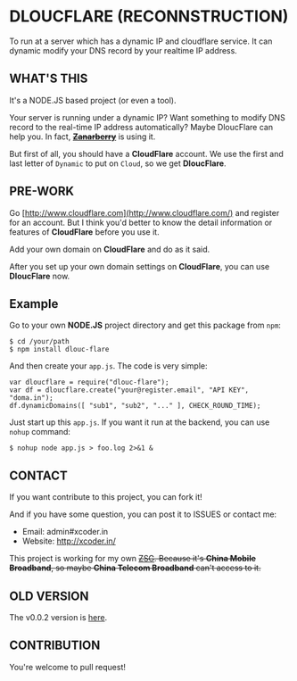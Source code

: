 # DLOUCFLARE (RECONNSTRUCTION)

To run at a server which has a dynamic IP and cloudflare service. It can dynamic modify your DNS record by your realtime IP address.

## WHAT'S THIS

It's a NODE.JS based project (or even a tool).

Your server is running under a dynamic IP? Want something to modify DNS record to the real-time IP address automatically? Maybe DloucFlare can help you. In fact, ~~**[Zanarberry](http://kacaka.ca/about.html)**~~ is using it.

But first of all, you should have a **CloudFlare** account. We use the first and last letter of `Dynamic` to put on `Cloud`, so we get **DloucFlare**.

## PRE-WORK

Go [http://www.cloudflare.com](http://www.cloudflare.com/) and register for an account. But I think you'd better to know the detail information or features of **CloudFlare** before you use it.

Add your own domain on **CloudFlare** and do as it said.

After you set up your own domain settings on **CloudFlare**, you can use **DloucFlare** now.

## Example

Go to your own **NODE.JS** project directory and get this package from `npm`:

    $ cd /your/path
    $ npm install dlouc-flare

And then create your `app.js`. The code is very simple:

    var dloucflare = require("dlouc-flare");
    var df = dloucflare.create("your@register.email", "API KEY", "doma.in");
    df.dynamicDomains([ "sub1", "sub2", "..." ], CHECK_ROUND_TIME);

Just start up this `app.js`. If you want it run at the backend, you can use `nohup` command:

    $ nohup node app.js > foo.log 2>&1 &
    
## CONTACT

If you want contribute to this project, you can fork it!

And if you have some question, you can post it to ISSUES or contact me:

  + Email: admin#xcoder.in
  + Website: http://xcoder.in/

This project is working for my own ~~[ZSG](http://kacaka.ca/). Because it's **China Mobile Broadband**, so maybe **China Telecom Broadband** can't access to it.~~

## OLD VERSION

The v0.0.2 version is [here](https://github.com/XadillaX/dloucflare/tree/0.0.2).

## CONTRIBUTION

You're welcome to pull request!

